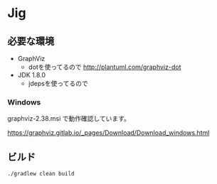 # Jig

## 必要な環境

- GraphViz
  - dotを使ってるので http://plantuml.com/graphviz-dot
- JDK 1.8.0
  - jdepsを使ってるので

### Windows

graphviz-2.38.msi で動作確認しています。

https://graphviz.gitlab.io/_pages/Download/Download_windows.html

## ビルド

```
./gradlew clean build
```

